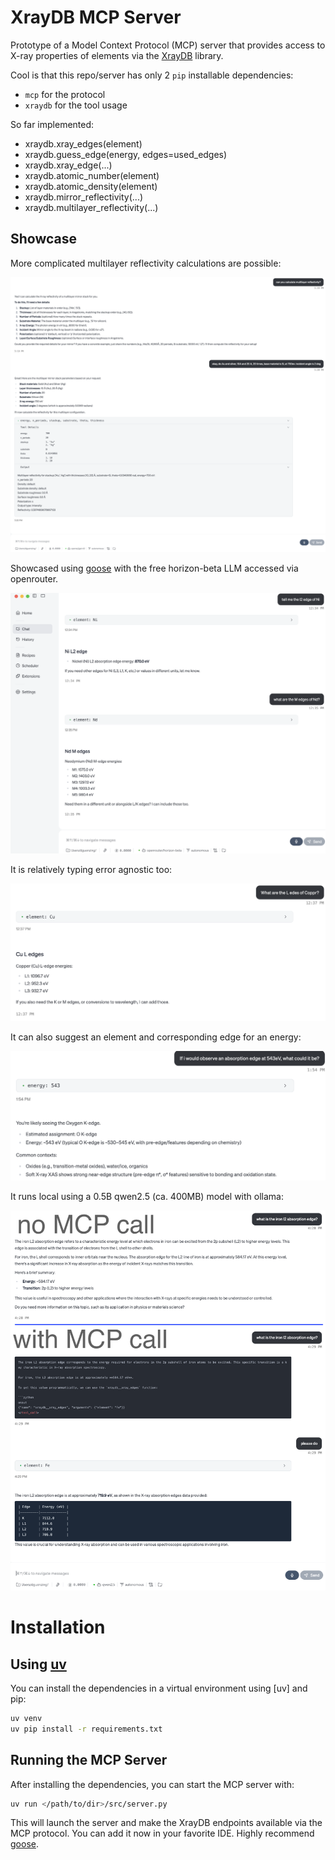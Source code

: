 # XrayDB MCP Server
Prototype of a Model Context Protocol (MCP) server that provides access to X-ray properties of elements via the [XrayDB](https://github.com/xraypy/XrayDB) library.

Cool is that this repo/server has only 2 `pip` installable dependencies:
- `mcp` for the protocol
- `xraydb` for the tool usage

So far implemented:

- xraydb.xray_edges(element)
- xraydb.guess_edge(energy, edges=used_edges)
- xraydb.xray_edge(...)
- xraydb.atomic_number(element)
- xraydb.atomic_density(element)
- xraydb.mirror_reflectivity(...)
- xraydb.multilayer_reflectivity(...)

## Showcase

More complicated multilayer reflectivity calculations are possible:

![GPT-REFL](static/gpt-mll-refl.png)

Showcased using [goose](https://github.com/block/goose/) with the free horizon-beta LLM accessed via openrouter.

![Goose Showcase](static/goose_showcase.png)

It is relatively typing error agnostic too:

![Goose Typo](static/goose_typos.png)

It can also suggest an element and corresponding edge for an energy:

![Goose guess_edge](static/goose_guess_edge.png)

It runs local using a 0.5B qwen2.5 (ca. 400MB) model with ollama: 

![Goose ollama](static/goose_ollama.png)

# Installation

## Using [uv](https://github.com/astral-sh/uv)

You can install the dependencies in a virtual environment using [uv] and pip:

```sh
uv venv
uv pip install -r requirements.txt
```

## Running the MCP Server

After installing the dependencies, you can start the MCP server with:

```sh
uv run </path/to/dir>/src/server.py
```

This will launch the server and make the XrayDB endpoints available via the MCP protocol. You can add it now in your favorite IDE. Highly recommend [goose](https://block.github.io/goose/).

